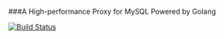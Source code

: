 ###A High-performance Proxy for MySQL Powered by Golang

[![Build Status](https://travis-ci.org/flike/kingshard.svg?branch=master)](https://travis-ci.org/flike/kingshard)
